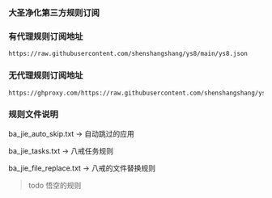 ### 大圣净化第三方规则订阅
### 有代理规则订阅地址
``` shell
https://raw.githubusercontent.com/shenshangshang/ys8/main/ys8.json
```

### 无代理规则订阅地址
``` shell
https://ghproxy.com/https://raw.githubusercontent.com/shenshangshang/ys8/main/ys9.json
```


### 规则文件说明

ba_jie_auto_skip.txt -> 自动跳过的应用

ba_jie_tasks.txt -> 八戒任务规则

ba_jie_file_replace.txt -> 八戒的文件替换规则

> todo 悟空的规则


